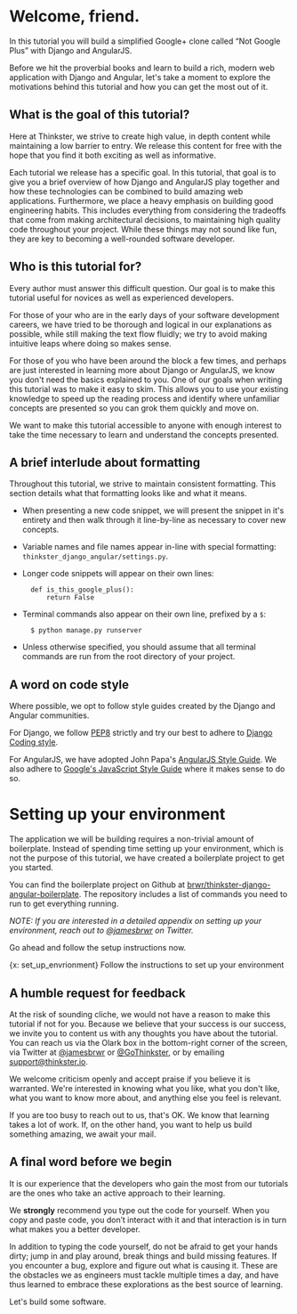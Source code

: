 # Welcome, friend.
In this tutorial you will build a simplified Google+ clone called “Not Google Plus” with Django and AngularJS.

Before we hit the proverbial books and learn to build a rich, modern web application with Django and Angular, let's take a moment to explore the motivations behind this tutorial and how you can get the most out of it.

## What is the goal of this tutorial?
Here at Thinkster, we strive to create high value, in depth content while maintaining a low barrier to entry. We release this content for free with the hope that you find it both exciting as well as informative.

Each tutorial we release has a specific goal. In this tutorial, that goal is to give you a brief overview of how Django and AngularJS play together and how these technologies can be combined to build amazing web applications. Furthermore, we place a heavy emphasis on building good engineering habits. This includes everything from considering the tradeoffs that come from making architectural decisions, to maintaining high quality code throughout your project. While these things may not sound like fun, they are key to becoming a well-rounded software developer.

## Who is this tutorial for?
Every author must answer this difficult question. Our goal is to make this tutorial useful  for novices as well as experienced developers.

For those of your who are in the early days of your software development careers, we have tried to be thorough and logical in our explanations as possible, while still making the text flow fluidly; we try to avoid making intuitive leaps where doing so makes sense.

For those of you who have been around the block a few times, and perhaps are just interested in learning more about Django or AngularJS, we know you don't need the basics explained to you. One of our goals when writing this tutorial was to make it easy to skim. This allows you to use your existing knowledge to speed up the reading process and identify where unfamiliar concepts are presented so you can grok them quickly and move on.

We want to make this tutorial accessible to anyone with enough interest to take the time necessary to learn and understand the concepts presented.

## A brief interlude about formatting
Throughout this tutorial, we strive to maintain consistent formatting. This section details what that formatting looks like and what it means.

* When presenting a new code snippet, we will present the snippet in it's entirety and then walk through it line-by-line as necessary to cover new concepts.
* Variable names and file names appear in-line with special formatting: `thinkster_django_angular/settings.py`.
* Longer code snippets will appear on their own lines:

        def is_this_google_plus():
            return False

* Terminal commands also appear on their own line, prefixed by a `$`:

        $ python manage.py runserver

* Unless otherwise specified, you should assume that all terminal commands are run from the root directory of your project.
 
## A word on code style
Where possible, we opt to follow style guides created by the Django and Angular communities.

For Django, we follow [PEP8](http://legacy.python.org/dev/peps/pep-0008/) strictly and try our best to adhere to [Django Coding style](https://docs.djangoproject.com/en/1.7/internals/contributing/writing-code/coding-style/).

For AngularJS, we have adopted John Papa's [AngularJS Style Guide](https://github.com/johnpapa/angularjs-styleguide). We also adhere to [Google's JavaScript Style Guide](https://google-styleguide.googlecode.com/svn/trunk/javascriptguide.xml) where it makes sense to do so.

# Setting up your environment
The application we will be building requires a non-trivial amount of boilerplate. Instead of spending time setting up your environment, which is not the purpose of this tutorial, we have created a boilerplate project to get you started.

You can find the boilerplate project on Github at [brwr/thinkster-django-angular-boilerplate](https://github.com/brwr/thinkster-django-angular-boilerplate). The repository includes a list of commands you need to run to get everything running.

*NOTE: If you are interested in a detailed appendix on setting up your environment, reach out to [@jamesbrwr](http://twitter.com/jamesbrwr) on Twitter.*

Go ahead and follow the setup instructions now.

{x: set_up_envrionment}
Follow the instructions to set up your environment

## A humble request for feedback
At the risk of sounding cliche, we would not have a reason to make this tutorial if not for you. Because we believe that your success is our success, we invite you to content us with any thoughts you have about the tutorial. You can reach us via the Olark box in the bottom-right corner of the screen, via Twitter at [@jamesbrwr](http://twitter.com/jamesbrwr) or [@GoThinkster](http://twitter.com/gothinkster), or by emailing [support@thinkster.io](mailto:support@thinkster.io).

We welcome criticism openly and accept praise if you believe it is warranted. We're interested in knowing what you like, what you don't like, what you want to know more about, and anything else you feel is relevant.

If you are too busy to reach out to us, that's OK. We know that learning takes a lot of work. If, on the other hand, you want to help us build something amazing, we await your mail.

## A final word before we begin
It is our experience that the developers who gain the most from our tutorials are the ones who take an active approach to their learning.

We **strongly** recommend you type out the code for yourself. When you copy and paste code, you don’t interact with it and that interaction is in turn what makes you a better developer.

In addition to typing the code yourself, do not be afraid to get your hands dirty; jump in and play around, break things and build missing features. If you encounter a bug, explore and figure out what is causing it. These are the obstacles we as engineers must tackle multiple times a day, and have thus learned to embrace these explorations as the best source of learning.

Let's build some software.
